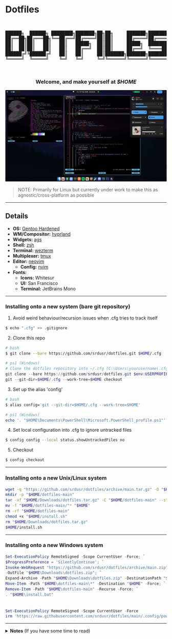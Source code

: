 # Dotfiles

<pre>
<p align="center">
██████╗  ██████╗ ████████╗███████╗██╗██╗     ███████╗███████╗
██╔══██╗██╔═══██╗╚══██╔══╝██╔════╝██║██║     ██╔════╝██╔════╝
██║  ██║██║   ██║   ██║   █████╗  ██║██║     █████╗  ███████╗
██║  ██║██║   ██║   ██║   ██╔══╝  ██║██║     ██╔══╝  ╚════██║
██████╔╝╚██████╔╝   ██║   ██║     ██║███████╗███████╗███████║
╚═════╝  ╚═════╝    ╚═╝   ╚═╝     ╚═╝╚══════╝╚══════╝╚══════╝
</p>
</pre>

<h3 align="center">
Welcome, and make yourself at <b><i>$HOME</i></b>
</h3>

![1](assets/desktop.jpg)

> NOTE: Primarily for Linux but currently under work to make this as agnostic/cross-platform as possible

---

## Details

- **OS:** [Gentoo Hardened](https://www.gentoo.org)
- **WM/Compositor:** [hyprland](https://hyprland.org)
- **Widgets:** [ags](https://aylur.github.io/ags)
- **Shell:** [zsh](https://zsh.org)
- **Terminal:** [wezterm](https://https://wezfurlong.org/wezterm)
- **Multiplexer:** [tmux](https://github.com/tmux/tmux/wiki)
- **Editor:** [neovim](https://neovim.io)
  - **Config:** [nvim](https://github.com/srdusr/nvim)
- **Fonts:**
  - **Icons:** Whitesur
  - **UI:** San Francisco
  - **Terminal:** JetBrains Mono

---

### Installing onto a new system (bare git repository)

1. Avoid weird behaviour/recursion issues when .cfg tries to track itself

```bash
$ echo ".cfg" >> .gitignore
```

2. Clone this repo

```bash
# bash
$ git clone --bare https://github.com/srdusr/dotfiles.git $HOME/.cfg
```

```ps1
# ps1 (Windows)
# Clone the dotfiles repository into ~/.cfg (C:\Users\yourusername\.cfg)
git clone --bare https://github.com/srdusr/dotfiles.git $env:USERPROFILE/.cfg
git --git-dir=$HOME/.cfg --work-tree=$HOME checkout
```

3. Set up the alias 'config'

```bash
# bash
$ alias config='git --git-dir=$HOME/.cfg --work-tree=$HOME'
```

```ps1
# ps1 (Windows)
echo '. "$HOME\Documents\PowerShell\Microsoft.PowerShell_profile.ps1"' > $PROFILE
```

4. Set local configuration into .cfg to ignore untracked files

```bash
$ config config --local status.showUntrackedFiles no
```

5. Checkout

```bash
$ config checkout
```

---

### Installing onto a new Unix/Linux system

```bash
wget -q "https://github.com/srdusr/dotfiles/archive/main.tar.gz" -O "$HOME/Downloads/dotfiles.tar.gz"
mkdir -p "$HOME/dotfiles-main"
tar -xf "$HOME/Downloads/dotfiles.tar.gz" -C "$HOME/dotfiles-main" --strip-components=1
mv -f "$HOME/dotfiles-main/"* "$HOME"
rm -rf "$HOME/dotfiles-main"
chmod +x "$HOME/install.sh"
rm "$HOME/Downloads/dotfiles.tar.gz"
$HOME/install.sh
```

---

### Installing onto a new Windows system

```ps1
Set-ExecutionPolicy RemoteSigned -Scope CurrentUser -Force; `
$ProgressPreference = 'SilentlyContinue'; `
Invoke-WebRequest "https://github.com/srdusr/dotfiles/archive/main.zip" `
-OutFile "$HOME\Downloads\dotfiles.zip"; `
Expand-Archive -Path "$HOME\Downloads\dotfiles.zip" -DestinationPath "$HOME" -Force; `
Move-Item -Path "$HOME\dotfiles-main\*" -Destination "$HOME" -Force; `
Remove-Item -Path "$HOME\dotfiles-main" -Recurse -Force; `
. "$HOME\install.bat"


Set-ExecutionPolicy RemoteSigned -Scope CurrentUser -Force
irm 'https://raw.githubusercontent.com/srdusr/dotfiles/main/.config/powershell/bootstrap.ps1' | iex
```

---

<details>
  <summary><b>Notes</b> (If you have some time to read)</summary>

### Fzf

- Install Fzf

```
$ sudo git clone --depth 1 https://github.com/junegunn/fzf.git /usr/local/bin/fzf
```

- Put this into `.bashrc`/`.zshrc` or any similar shell configuration file to make it persistent across sessions

```bash
export PATH="$PATH:/usr/local/bin/fzf/bin"
export FZF_BASE="/usr/local/bin/fzf"
```

- Also put this in to load fzf keybindings and completions

```bash
# bash
source /usr/local/bin/fzf/shell/key-bindings.bash
source /usr/local/bin/fzf/shell/completion.bash
```

```bash
# zsh
source /usr/local/bin/fzf/shell/key-bindings.zsh
source /usr/local/bin/fzf/shell/completion.zsh
```

---

### Zsh plugins

- Install the plugins

```bash
# Clone zsh-you-should-use
$ git clone https://github.com/MichaelAquilina/zsh-you-should-use.git ~/.config/zsh/plugins/zsh-you-should-use

# Clone zsh-syntax-highlighting
$ git clone https://github.com/zsh-users/zsh-syntax-highlighting.git ~/.config/zsh/plugins/zsh-syntax-highlighting

# Clone zsh-autosuggestions
$ git clone https://github.com/zsh-users/zsh-autosuggestions.git ~/.config/zsh/plugins/zsh-autosuggestions
```

- Put this into `.zshrc` (preferably at the very end of the file) to allow it to source the plugins across sessions

```bash
# Suggest aliases for commands
source ~/.config/zsh/plugins/zsh-you-should-use/you-should-use.plugin.zsh

# Load zsh-syntax-highlighting
source ~/.config/zsh/plugins/zsh-syntax-highlighting/zsh-syntax-highlighting.zsh

# Load fish like auto suggestions
source ~/.config/zsh/plugins/zsh-autosuggestions/zsh-autosuggestions.plugin.zsh
source ~/.config/zsh/plugins/zsh-autosuggestions/zsh-autosuggestions.zsh
```

---

### Wezterm

- Make sure Rust is installed first

```bash
$ curl https://sh.rustup.rs -sSf | sh -s
```

- Install and build Wezterm

```bash
$ git clone --depth=1 --branch=main --recursive https://github.com/wez/wezterm.git
$ cd wezterm
$ git submodule update --init --recursive
$ ./get-deps
$ cargo build --release
$ cargo run --release --bin wezterm -- start
$ sudo install wezterm wezterm-gui wezterm-mux-server strip-ansi-escapes /usr/local/bin

```

---

### Neovim

> Dependencies

| Platform           | ninja-build | ninja | base-devel | build-base | coreutils | gmake | cmake | make | gcc | g++ | gcc-c++ | unzip | wget | curl | gettext | gettext-tools | gettext-tiny-dev | automake | autoconf | libtool | libtool-bin | pkg-config | pkgconfig | pkgconf | tree-sitter | patch | doxygen | sha | git | Pack Manager |
| ------------------ | ----------- | ----- | ---------- | ---------- | --------- | ----- | ----- | ---- | --- | --- | ------- | ----- | ---- | ---- | ------- | ------------- | ---------------- | -------- | -------- | ------- | ----------- | ---------- | --------- | ------- | ----------- | ----- | ------- | --- | --- | ------------ |
| Ubuntu/Debian      | ✓           |       |            |            |           |       | ✓     |      |     | ✓   |         | ✓     |      | ✓    | ✓       |               |                  | ✓        | ✓        | ✓       | ✓           | ✓          |           |         |             |       | ✓       |     |     | apt-get      |
| CentOS/RHEL/Fedora | ✓           |       |            |            |           |       | ✓     | ✓    | ✓   |     | ✓       | ✓     |      | ✓    | ✓       |               |                  | ✓        | ✓        | ✓       |             |            | ✓         |         |             | ✓     |         |     |     | dnf          |
| openSUSE           |             | ✓     |            |            |           |       | ✓     |      |     |     | ✓       |       |      | ✓    |         | ✓             |                  | ✓        | ✓        | ✓       |             |            |           |         |             |       |         |     |     | zypper       |
| Arch Linux         |             | ✓     | ✓          |            |           |       | ✓     |      |     |     |         | ✓     |      | ✓    |         |               |                  |          |          |         |             |            |           |         | ✓           |       |         |     |     | pacman       |
| Alpine Linux       |             |       |            |            | ✓         |       | ✓     |      |     |     |         | ✓     |      | ✓    |         |               | ✓                | ✓        | ✓        | ✓       |             |            |           | ✓       |             |       |         |     |     | apk          |
| Void Linux         |             |       | ✓          | ✓          |           |       | ✓     |      |     |     |         |       |      | ✓    |         |               |                  |          |          |         |             |            |           |         |             |       |         |     | ✓   | xbps         |
| FreeBSD            |             |       |            |            |           | ✓     | ✓     |      |     |     |         | ✓     | ✓    | ✓    | ✓       |               |                  |          |          | ✓       |             |            |           | ✓       |             |       |         | ✓   |     | pkg          |
| OpenBSD            |             |       |            |            |           | ✓     | ✓     |      |     |     |         | ✓     |      | ✓    |         | ✓             |                  | ✓        | ✓        | ✓       |             |            |           |         |             |       |         |     |     | pkg_add      |
| macOS/Homebrew     |             | ✓     |            |            |           |       | ✓     |      |     |     |         |       |      | ✓    | ✓       |               |                  | ✓        |          | ✓       |             | ✓          |           |         |             |       |         |     |     | brew         |
| macOS/MacPorts     |             | ✓     |            |            |           |       | ✓     |      |     |     |         |       |      |      | ✓       |               |                  |          |          |         |             |            |           |         |             |       |         |     |     | port         |

- Install (default is nightly)
  ```bash
  $ git clone https://github.com/neovim/neovim.git
  $ cd neovim
  ```
  - Optional install stable version
  ```bash
  $ git checkout stable
  ```
  - or specific version by tag
  ```bash
  $ git checkout release-0.7
  ```
- Build nvim
  ```bash
  $ make CMAKE_BUILD_TYPE=Release
  $ sudo make install
  ```
- Install Packer (package manager)
  ```bash
  $ git clone --depth 1 https://github.com/wbthomason/packer.nvim\
  ~/.local/share/nvim/site/pack/packer/start/packer.nvim
  ```
- Post-installation:
  - Install plugins
  ```vi
  :PackerSync
  ```
  - or save/write on .config/nvim/lua/user/pack.lua to automatically install plugins
  ```vi
  :w
  ```
  - Install language servers
  ```vi
  :Mason
  ```
  - Exit out of Mason with `q`, configured language servers should then install automatically
    > NOTE: If any errors occur, npm needs to be installed and executable, complete **_Development Environment/Languages/Javascript_** section to install nvm/npm
  - Reload nvim/config with `<leader><space>` where `<leader>` is `;`
- Uninstall:
  ```bash
  $ sudo rm /usr/local/bin/nvim
  $ sudo rm -r /usr/local/share/nvim/
  ```

---

### Gnome Custom Settings

- Run gnome custom settings script, located at `~/.scripts`:

```bash
$ gsettings.sh
```

---

## Development Environment

### Languages

#### Python

```bash

```

---

#### Java

Recommended to choose Openjdk 8 or 10 otherwise get an error when using Android tools

```bash

```

---

#### Rust

- Download and run rustup script

```bash
$ curl --proto '=https' --tlsv1.2 -sSf https://sh.rustup.rs | sh
```

---

#### Go

```bash

```

---

#### Lua

- Download LuaRocks

```bash
$ git clone git://github.com/luarocks/luarocks.git
```

- Install and specify the installation directory to build and configure LuaRocks

```bash
$ ./configure --prefix=/usr/local/luarocks
$ make build
$ sudo make install
```

- Add LuaRocks to system's environment variables by running the following command or add it `.bashrc`/`.zshrc` or any similar shell configuration file to make it persistent across sessions

```bash
export PATH=$PATH:/usr/local/luarocks/bin
```

- Install Lua

```bash
$ luarocks install lua
```

---

#### PHP

- Install PHP
- Install Web server (Apache or Nginx)
- Install PHP extensions

```
php-apache php-cgi php-fpm php-gd  php-embed php-intl php-redis php-snmp
mysql-server php8.1-mysql
phpmyadmin
```

- Install composer (Dependency Manager for PHP)

```bash
$ curl -sS https://getcomposer.org/installer | php
```

- Install laravel

```bash
$ composer global require laravel/installer
```

- Edit PHP config

```bash
$ sudoedit /etc/php/php.ini
```

- Enable PHP extensions, make sure these lines are uncommented (remove the `;` from each line)

```
extention=bcmath
extention=zip
extension=pdo_mysql
extension=mysqli
extension=iconv

extension=gd
extension=imagick
extension=pdo_pgsql
extension=pgsql
```

- Recommended to set correct timezone

```
date.timezone = <Continent/City>
```

- Display errors to debug PHP code

```
display_errors = On
```

- Allow paths to be accessed by PHP

```
open_basedir = /srv/http/:/var/www/:/home/:/tmp/:/var/tmp/:/var/cache/:/usr/share/pear/:/usr/share/webapps/:/etc/webapps/
```

---

#### Dart

- Install dart or skip and install flutter (recommended) that includes dart

```bash
$ curl -O "https://storage.googleapis.com/dart-archive/channels/be/raw/latest/sdk/dartsdk-linux-x64-release.zip"
$ unzip dartsdk-linux-x64-release.zip
$ sudo mv dart-sdk /usr/lib/dart
```

NOTE: If Dart SDK is downloaded separately, make sure that the Flutter version of dart is first in path, as the two versions might not be compatible. Use this command `which flutter dart` to see if flutter and dart originate from the same bin directory and are therefore compatible.

- Install flutter

```bash
$ git clone https://github.com/flutter/flutter.git -b stable
```

- Move flutter to the `/opt` directory

```bash
$ sudo mv flutter /opt/
```

- Export Flutter over Dart by putting this into `.bashrc`/`.zshrc` or any similar shell configuration file to make it persistent across sessions

```bash
# Flutter/dart path
export PATH="/opt/flutter:/usr/lib/dart/bin:$PATH"
# Flutter Web Support
export PATH=$PATH:/opt/google/chrome
```

- Set permissions since only Root has access

```bash
$ sudo groupadd flutterusers
$ sudo gpasswd -a $USER flutterusers
$ sudo chown -R :flutterusers /opt/flutter
$ sudo chmod -R g+w /opt/flutter/
```

- If still getting any permission denied errors then do this

```bash
$ sudo chown -R $USER /opt/flutter
```

- Continue to step **_Development Tools/Android Studio_** section to complete setup

---

#### Javascript

- nvm install/update script

```bash
$ curl -o- https://raw.githubusercontent.com/nvm-sh/nvm/v0.39.3/install.sh | bash
```

- Put these lines into `.bashrc`/`.zshrc` or any similar shell configuration file to make it persistent across sessions

```bash
export NVM_DIR="$([ -z "${XDG_CONFIG_HOME-}" ] && printf %s "${HOME}/.nvm" || printf %s "${XDG_CONFIG_HOME}/nvm")"
[ -s "$NVM_DIR/nvm.sh" ] && \. "$NVM_DIR/nvm.sh" # This loads nvm
```

- Install node

```bash
$ nvm install node
```

- Install the latest version in order to make npm executable

```bash
$ nvm install --lts
```

---

### Development Tools

#### MySQL

- Install MySQL
- Ensure the MySQL service starts when reboot or startup machine.

```bash
$ sudo systemctl start mysqld
```

- Setup MySQL for use

```bash
$ sudo mysql_secure_installation
```

- To check its installed and working just open up mysql command prompt with

```
$ sudo mysql
```

---

#### Android Studio/SDK

> NOTE: Android Studio is an Integrated Development Environment (IDE) that provides a comprehensive set of tools for Android app development. It includes the Android SDK (Software Development Kit), which consists of various libraries, tools, and system images necessary for developing Android applications.

> The Android SDK can be installed separately without Android Studio, allowing you to use alternative text editors or IDEs for development. However, Android Studio provides a more streamlined and feature-rich development experience.

> Make sure to properly set the Java environment (either 8 or 10, eg., java-8-openjdk) otherwise android-studio will not start.

> If Android Studio shows up as a blank window try exporting `_JAVA_AWT_WM_NONREPARENTING=1`.

- Install android studio
  - Directly from the official website
  ```bash
  $ curl -L -o android-studio.tar.gz "$(curl -s "https://developer.android.com/studio#downloads" | grep -oP 'https://redirector\.gvt1\.com/[^"]+' | head -n 1)"
  $ tar -xvzf android-studio.tar.gz
  $ sudo mv android-studio /opt/
  $ cd /opt/android-studio/bin script # Configure Android Studio by running this script
  $ ./studio.sh
  ```
  - Or optionally install jetbrains-toolbox that includes android-studio amongst many other applications/tools from jetbrains
  ```bash
  $ latest_url=$(curl -sL "https://data.services.jetbrains.com/products/releases?code=TBA" | grep -oP 'https://download.jetbrains.com/toolbox/jetbrains-toolbox-\d+\.\d+\.\d+\.\d+\.tar\.gz' | head -n 1) && curl -L -o jetbrains-toolbox.tar.gz "$latest_url"
  $ tar -xvzf jetbrains-toolbox.tar.gz
  $ sudo mv jetbrains-toolbox /opt/jetbrains
  ```
- Complete the Android Studio Setup Wizard
  - Click `Next` on the Welcome Window
  - Click `Custom` and `Next`
  - Make sure `/opt/android-sdk` directory exists otherwise create it by typing in the following command in a terminal
  ```bash
  $ sudo mkdir /opt/android-sdk
  ```
  - Click on the folder icon next to the SDK path field.
  - In the file picker dialog, navigate to the /opt directory and select the android-sdk directory.
  - Proceed with the setup wizard, following the remaining instructions to complete the installation.
- If already installed and prefer not to have a `$HOME/Android` directory but rather use `/opt/android-sdk`

  - Launch Android Studio.
  - Go to "File" > "Settings" (on Windows/Linux) or "Android Studio" > "Preferences" (on macOS) to open the settings.
  - In the settings, navigate to "Appearance & Behavior" > "System Settings" > "Android SDK".
  - In the "Android SDK Location" field, update the path to `/opt/android-sdk`.
  - Click "Apply" or "OK" to save the settings.

- Put these lines into `.bashrc`/`.zshrc` or any similar shell configuration file to make it persistent across sessions

```
# Android Home
export ANDROID_HOME=/opt/android-sdk
export PATH=$ANDROID_HOME/tools:$PATH
export PATH=$ANDROID_HOME/tools/bin:$PATH
export PATH=$ANDROID_HOME/platform-tools:$PATH
export PATH=$ANDROID_HOME/cmdline-tools/latest/bin:$PATH
# Android emulator PATH
export PATH=$ANDROID_HOME/emulator:$PATH
# Android SDK ROOT PATH
export ANDROID_SDK_ROOT=/opt/android-sdk
export PATH=$ANDROID_SDK_ROOT:$PATH
# Alias for android-studio
alias android-studio='/opt/android-studio/bin/studio.sh'
```

- Android SDK and tools installation
  > NOTE: Can be installed either through Android Studio or separately.
  - Android Studio Installed: Launch Android Studio and go to the "SDK Manager" (usually found under "Configure" or "Preferences" menu). From the SDK Manager, select the desired SDK components (platforms, build tools, system images, etc.) and click "Apply" to install them.
  - To install Android SDK separately (without Android Studio):
  ```bash
  $ curl -L -o commandlinetools.zip "$(curl -s "https://developer.android.com/studio#downloads" | grep -oP 'https://dl.google.com/android/repository/commandlinetools-linux-\d+_latest\.zip' | head -n 1)"
  $ unzip commandlinetools.zip -d android-sdk
  $ mkdir android-sdk/cmdline-tools/latest
  $ sudo mv android-sdk /opt/
  or
  $ sudo mv android-sdk/cmdline-tools /opt/android-sdk/
  ```
- If Android SDK was installed separately then configure the user's permissions since android-sdk is installed in /opt/android-sdk directory

```bash
$ sudo groupadd android-sdk
$ sudo gpasswd -a $USER android-sdk
$ sudo setfacl -R -m g:android-sdk:rwx /opt/android-sdk
$ sudo setfacl -d -m g:android-sdk:rwX /opt/android-sdk
```

- If Android SDK has been installed separately then install platform-tools and build-tools like this:
  - First list `sdkmanager`'s available/installed packages
  ```bash
  $ sdkmanager --list
  ```
  - Install platform-tools and build-tools
    > NOTE: Replace <version> with the specific version number for platforms and build tools to install (e.g., "platforms;android-`33`" "build-tools;`34.0.0`").
  ```bash
  $ sdkmanager "platform-tools" "platforms;android-<version>" "build-tools;<version>"
  ```
- Android emulator
  - List of available android system images.
  ```bash
  $ sdkmanager --list
  ```
  - Install an android image of your choice. For example.
  ```bash
  $ sdkmanager --install "system-images;android-29;default;x86"
  ```
  - Then create an android emulator using Android Virtual Devices Manager
  ```bash
  $ avdmanager create avd -n <name> -k "system-images;android-29;default;x86"
  ```
- Continuing from **_Dart(flutter)_** section
  - Update Flutter Config SDK PATH for custom SDK PATH
  ```bash
  $ flutter config --android-sdk /opt/android-sdk
  ```
  - Accept all andfoid licenses with this command
  ```
  $ flutter doctor --android-licenses
  ```
  - If licenses are still not accepted even after running `flutter doctor --android-licenses` try these commands and then run `flutter doctor --android-licenses again`
  ```
  $ sudo chown -R $(whoami) $ANDROID_SDK_ROOT
  ```
  - Run this
  ```
  $ flutter doctor
  ```
- Update emulator binaries

```bash
$ sdkmanager --sdk_root=${ANDROID_HOME} tools
```

- Accept emulator licenses
  > NOTE: Required to accept the necessary license for each package installed.

```bash
$ sdkmanager --licenses
```

---

## Commands

---

#### Windows

- Install nvim natively to Windows
  - First allow script execution, run the following command in PowerShell as an administrator:
  ```dos
    Set-ExecutionPolicy RemoteSigned
    # or
    Set-ExecutionPolicy RemoteSigned -Scope CurrentUser
  ```
  - Then run the script by using this command in the same existing directory:
  ```dos
  ./win-nvim.ps1
  ```
  ```dos
  curl -o winget-cli.appxbundle https://aka.ms/winget-cli-appxbundle
  powershell Add-AppxPackage -Path  "winget-cli.appxbundle"
  Set-ExecutionPolicy Bypass -Scope Process -Force; [System.Net.ServicePointManager]::SecurityProtocol = [System.Net.ServicePointManager]::SecurityProtocol -bor 3072; iex ((New-Object System.Net.WebClient).DownloadString('https://community.chocolatey.org/install.ps1'))
  ```
  - Use `-y` or consider: choco feature enable -n allowGlobalConfirmation
  ```dos
  choco install git
  ```
  - Refresh the environment
  ```dos
  Import-Module $env:ChocolateyInstall\helpers\chocolateyProfile.psm1
  refreshenv
  ```
  ```dos
  git config --global user.name "Firstname Lastname"
  git config --global user.email "your_email@example.com"
  ```
  </details>
